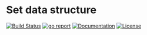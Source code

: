 # Set data structure

[![Build Status](https://travis-ci.com/mhuxtable/go-set.svg?branch=master)](https://travis-ci.com/mhuxtable/go-set)
[![go report](https://goreportcard.com/badge/github.com/mhuxtable/go-set)](https://goreportcard.com/report/github.com/mhuxtable/go-set)
[![Documentation](https://godoc.org/github.com/mhuxtable/go-set?status.svg)](https://godoc.org/github.com/mhuxtable/go-set)
[![License](https://img.shields.io/github/license/mhuxtable/go-set.svg)](https://github.com/mhuxtable/go-set/blob/master/LICENSE)
